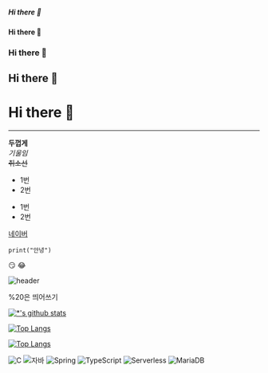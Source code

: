 ##### Hi there 👋
#### Hi there 👋
### Hi there 👋
## Hi there 👋
# Hi there 👋
---
**두껍게**<br>
*기울임*<br>
~~취소선~~<br>
* 1번
* 2번
- 1번
- 2번

[네이버](www.naver.com)

```
print("안녕")
```

:smirk:
:joy:

![header](https://capsule-render.vercel.app/api?type=wave&color=auto&height=300&section=header&text=깃허브%20특강&fontSize=90)

%20은 띄어쓰기

[![*'s github stats](https://github-readme-stats.vercel.app/api?username=ShyeKim)](https://github.com/ShyeKim)

[![Top Langs](https://github-readme-stats.vercel.app/api/top-langs/?username=ShyeKim)](https://github.com/ShyeKim/github-readme-stats)

[![Top Langs](https://github-readme-stats.vercel.app/api/top-langs/?username=ShyeKim&layout=compact)](https://github.com/ShyeKim/github-readme-stats)

![C](https://img.shields.io/badge/-C-123456?style=flat-square&logo=C&logoColor=black)
![자바](https://img.shields.io/badge/-자바-007396?style=flat&logo=Java&logoColor=ffffff)
![Spring](https://img.shields.io/badge/-Spring-6DB33F?style=for-the-badge&logo=Spring&logoColor=white)
![TypeScript](https://img.shields.io/badge/-TypeScript-3178C6?style=flat-square&logo=TypeScript&logoColor=white)
![Serverless](https://img.shields.io/badge/-Serverless-FD5750?style=flat-square&logo=Serverless&logoColor=magenta)
![MariaDB](https://img.shields.io/badge/-MariaDB-1F305F?style=flat-square&logo=mariadb&logoColor=white)


<!--
**ShyeKim/ShyeKim** is a ✨ _special_ ✨ repository because its `README.md` (this file) appears on your GitHub profile.

Here are some ideas to get you started:

- 🔭 I’m currently working on ...
- 🌱 I’m currently learning ...
- 👯 I’m looking to collaborate on ...
- 🤔 I’m looking for help with ...
- 💬 Ask me about ...
- 📫 How to reach me: ...
- 😄 Pronouns: ...
- ⚡ Fun fact: ...
-->
